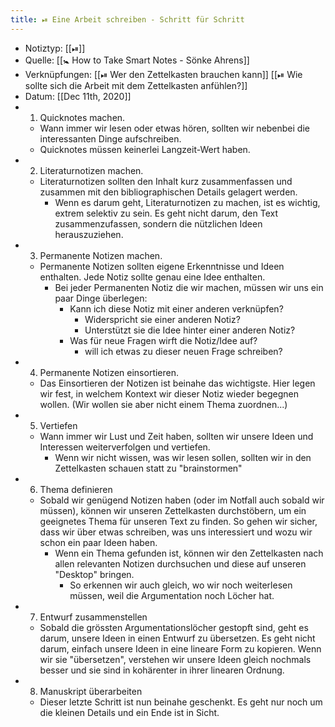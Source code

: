 ```yaml
---
title: ⏯ Eine Arbeit schreiben - Schritt für Schritt
---
```


- Notiztyp: [[⏯]]
- Quelle: [[🚼 How to Take Smart Notes - Sönke Ahrens]]
- Verknüpfungen: [[⏯ Wer den Zettelkasten brauchen kann]] [[⏯ Wie sollte sich die Arbeit mit dem Zettelkasten anfühlen?]]
- Datum: [[Dec 11th, 2020]]
- 1. Quicknotes machen.
	- Wann immer wir lesen oder etwas hören, sollten wir nebenbei die interessanten Dinge aufschreiben.
	- Quicknotes müssen keinerlei Langzeit-Wert haben.
- 2. Literaturnotizen machen.
	- Literaturnotizen sollten den Inhalt kurz zusammenfassen und zusammen mit den bibliographischen Details gelagert werden.
		- Wenn es darum geht, Literaturnotizen zu machen, ist es wichtig, extrem selektiv zu sein. Es geht nicht darum, den Text zusammenzufassen, sondern die nützlichen Ideen herauszuziehen.
- 3. Permanente Notizen machen.
	- Permanente Notizen sollten eigene Erkenntnisse und Ideen enthalten. Jede Notiz sollte genau eine Idee enthalten.
		- Bei jeder Permanenten Notiz die wir machen, müssen wir uns ein paar Dinge überlegen:
			- Kann ich diese Notiz mit einer anderen verknüpfen?
				- Widerspricht sie einer anderen Notiz?
				- Unterstützt sie die Idee hinter einer anderen Notiz?
			- Was für neue Fragen wirft die Notiz/Idee auf?
				- will ich etwas zu dieser neuen Frage schreiben?
-
  4. Permanente Notizen einsortieren.
	- Das Einsortieren der Notizen ist beinahe das wichtigste. Hier legen wir fest, in welchem Kontext wir dieser Notiz wieder begegnen wollen. (Wir wollen sie aber nicht einem Thema zuordnen...)
- 5. Vertiefen
	- Wann immer wir Lust und Zeit haben, sollten wir unsere Ideen und Interessen weiterverfolgen und vertiefen.
		- Wenn wir nicht wissen, was wir lesen sollen, sollten wir in den Zettelkasten schauen statt zu "brainstormen"
- 6. Thema definieren
	- Sobald wir genügend Notizen haben (oder im Notfall auch sobald wir müssen), können wir unseren Zettelkasten durchstöbern, um ein geeignetes Thema für unseren Text zu finden. So gehen wir sicher, dass wir über etwas schreiben, was uns interessiert und wozu wir schon ein paar Ideen haben.
		- Wenn ein Thema gefunden ist, können wir den Zettelkasten nach allen relevanten Notizen durchsuchen und diese auf unseren "Desktop" bringen.
			- So erkennen wir auch gleich, wo wir noch weiterlesen müssen, weil die Argumentation noch Löcher hat.
- 7. Entwurf zusammenstellen
	- Sobald die grössten Argumentationslöcher gestopft sind, geht es darum, unsere Ideen in einen Entwurf zu übersetzen. Es geht nicht darum, einfach unsere Ideen in eine lineare Form zu kopieren. Wenn wir sie "übersetzen", verstehen wir unsere Ideen gleich nochmals besser und sie sind in kohärenter in ihrer linearen Ordnung.
- 8. Manuskript überarbeiten
	- Dieser letzte Schritt ist nun beinahe geschenkt. Es geht nur noch um die kleinen Details und ein Ende ist in Sicht.